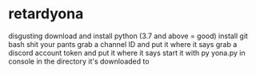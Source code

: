 # retardyona
disgusting
download and install python (3.7 and above = good)
install git bash
shit your pants
grab a channel ID and put it where it says
grab a discord account token and put it where it says
start it with py yona.py in console in the directory it's downloaded to
